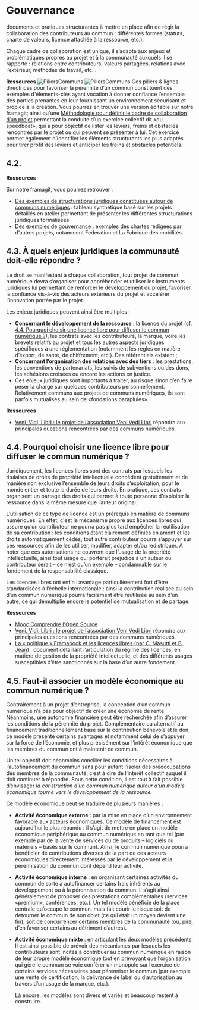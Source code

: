 # Gouvernance



documents et pratiques structurantes à mettre en place afin de régir la collaboration des contributeurs au commun : différentes formes \(statuts, charte de valeurs, licence attachée à la ressource, etc.\).

Chaque cadre de collaboration est unique, il s’adapte aux enjeux et problématiques propres au projet et à la communauté auxquels il se rapporte : relations entre contributeurs, valeurs partagées, relations avec l’extérieur, méthodes de travail, etc. .

**Ressources** ![PiliersCommuns](../../.gitbook/assets/3_PiliersPerenniteCommuns-1.png) ![PiliersCommuns](../../.gitbook/assets/3_PiliersPerenniteCommuns-2.png) Ces piliers & lignes directrices pour favoriser la pérennité d’un commun constituent des exemples d'éléments-clés ayant vocation à donner confiance l’ensemble des parties prenantes en leur fournissant un environnement sécurisant et propice à la création. Vous pourrez en trouver une version éditable sur notre framagit; ainsi qu'une [Méthodologie pour définir le cadre de collaboration d’un projet](https://framagit.org/inno3/tutoriel-communs-numeriques/blob/master/ressources/M%C3%A9thodologie%20SpeedBoat%20-%20Cadre%20de%20collaboration.pdf) permettant la conduite d’un exercice collectif dit «du speedboat», qui a pour objectif de lister les leviers, freins et obstacles rencontrés par le projet ou qui peuvent se présenter à lui. Cet exercice permet également d’identifier les éléments structurants les plus adaptés pour tirer profit des leviers et anticiper les freins et obstacles potentiels.

## 4.2. 

**Ressources**

Sur notre framagit, vous pourrez retrouver :

* [Des exemples de structurations juridiques constituées autour de communs numériques](https://framagit.org/inno3/tutoriel-communs-numeriques/blob/master/ressources/Exemples_StructuresJuridiques_Communs.pdf) : tableau synthétique basé sur les projets détaillés en atelier permettant de présenter les différentes structurations juridiques formalisées.
* [Des exemples de gouvernance](https://framagit.org/inno3/tutoriel-communs-numeriques/blob/master/ressources/ExemplesChartes-CadresCollaboration.pdf) : exemples des chartes rédigées par d’autres projets, notamment Federation et La Fabrique des mobilités.

## 4.3. À quels enjeux juridiques la communauté doit-elle répondre ?

Le droit se manifestant à chaque collaboration, tout projet de commun numérique devra s’organiser pour appréhender et utiliser les instruments juridiques lui permettant de renforcer le développement du projet, favoriser la confiance vis-à-vis des acteurs extérieurs du projet et accélérer l’innovation portée par le projet.

Les enjeux juridiques peuvent ainsi être multiples :

* **Concernant le développement de la ressource** : la licence du projet \(cf. [4.4. Pourquoi choisir une licence libre pour diffuser le commun numérique ?](https://vbachelet.frama.io/tutoriel-communs-numeriques/02-Tutoriel/#44-pourquoi-choisir-une-licence-libre-pour-diffuser-le-commun-numerique)\), les contrats avec les contributeurs, la marque, voire les brevets relatifs au projet et tous les autres aspects juridiques spécifiques à une réglementation \(notamment les règles en matière d’export, de santé, de chiffrement, etc.\). Des référentiels existent ; 
* **Concernant l’organisation des relations avec des tiers** : les prestations, les conventions de partenariats, les suivis de subventions ou des dons, les adhésions croisées ou encore les actions en justice.
* Ces enjeux juridiques sont importants à traiter, au risque sinon d’en faire peser la charge sur quelques contributeurs personnellement. Relativement communs aux projets de communs numériques, ils sont parfois mutualisés au sein de «fondations parapluies». 

**Ressources**

* [Veni, Vidi, Libri : le projet de l’association Veni Vedi Libri](https://github.com/incubateur-territoires/tutoriel-communs/tree/3013883386afb32c2faf395cf1921ecb467d1f86/tutoriel/vvlibri.org/fr/README.md) répondra aux principales questions rencontrées par des communs numériques.

## 4.4. Pourquoi choisir une licence libre pour diffuser le commun numérique ?

Juridiquement, les licences libres sont des contrats par lesquels les titulaires de droits de propriété intellectuelle concèdent gratuitement et de manière non exclusive l’ensemble de leurs droits d’exploitation, pour le monde entier et toute la durée de leurs droits. En pratique, ces contrats organisent un partage des droits qui permet à toute personne d’exploiter la ressource dans la même mesure que l’auteur original.

L’utilisation de ce type de licence est un prérequis en matière de communs numériques. En effet, c'est le mécanisme propre aux licences libres qui assure qu’un contributeur ne pourra pas plus tard empêcher la réutilisation de sa contribution : les conditions étant clairement définies en amont et les droits automatiquement cédés, tout autre contributeur pourra s’appuyer sur ces ressources afin de les utiliser, modifier, adapter et/ou redistribuer. À noter que ces autorisations ne couvrent que l’usage de la propriété intellectuelle, ainsi tout usage qui porterait préjudice à un auteur ou contributeur serait – ce n’est qu’un exemple – condamnable sur le fondement de la responsabilité classique.

Les licences libres ont enfin l’avantage particulièrement fort d’être standardisées à l’échelle internationale : ainsi la contribution réalisée au sein d’un commun numérique pourra facilement être réutilisée au sein d’un autre, ce qui démultiplie encore le potentiel de mutualisation et de partage.

**Ressources**

* [Mooc Comprendre l'Open Source](https://framatube.org/video-channels/e4985792-98ca-49be-a1aa-bceecd1c8051/videos)
* [Veni, Vidi, Libri : le projet de l’association Veni Vedi Libri](https://github.com/incubateur-territoires/tutoriel-communs/tree/3013883386afb32c2faf395cf1921ecb467d1f86/tutoriel/vvlibri.org/fr/README.md) répondra aux principales questions rencontrées par des communs numériques.
* [La « politique » Framabook et les licences libres \(par C. Masutti et B. Jean\)](https://framablog.org/2013/10/16/framabook-et-licences-libres/) : document détaillant l’articulation du régime des licences, en matière de gestion de la propriété intellectuelle, et des différents usages susceptibles d’être sanctionnés sur la base d’un autre fondement.

## 4.5. Faut-il associer un modèle économique au commun numérique ?

Contrairement à un projet d’entreprise, la conception d’un commun numérique n’a pas pour objectif de créer une économie de rente. Néanmoins, une autonomie financière peut être recherchée afin d’assurer les conditions de la pérennité du projet. Complémentaire ou alternatif au financement traditionnellement basé sur la contribution bénévole et le don, ce modèle présente certains avantages et notamment celui de s’appuyer sur la force de l’économie, et plus précisément sur l’intérêt économique que les membres du commun ont à maintenir ce commun.

Un tel objectif doit néanmoins concilier les conditions nécessaires à l’autofinancement du commun sans pour autant l’isoler des préoccupations des membres de la communauté, c’est à dire de l’intérêt collectif auquel il doit continuer à répondre. Sous cette condition, il est tout à fait possible d’envisager _la construction d’un commun numérique autour d’un modèle économique tourné vers le développement de la ressource._

Ce modèle économique peut se traduire de plusieurs manières :

* **Activité économique externe** : par la mise en place d’un environnement favorable aux acteurs économiques. Ce modèle de financement est aujourd’hui le plus répandu : il s’agit de mettre en place un modèle économique périphérique au commun numérique en tant que tel \(par exemple par de la vente de services ou de produits – logiciels ou matériels – basés sur le commun\). Ainsi, le commun numérique pourra bénéficier de contributions diverses de la part de ces acteurs économiques directement intéressés par le développement et la pérennisation du commun dont dépend leur activité. 
* **Activité économique interne** : en organisant certaines activités du commun de sorte à autofinancer certains frais inhérents au développement ou à la pérennisation du commun. Il s’agit ainsi généralement de proposer des prestations complémentaires \(services «premium», conférences, etc.\). Un tel modèle bénéficie de la place centrale qu’occupe le commun, mais fait courir le risque soit de détourner le commun de son objet \(ce qui était un moyen devient une fin\), soit de concurrencer certains membres de la communauté \(ou, pire, d’en favoriser certains au détriment d’autres\). 
* **Activité économique mixte** : en articulant les deux modèles précédents. Il est ainsi possible de prévoir des mécanismes par lesquels les contributeurs sont incités à contribuer au commun numérique en raison de leur propre modèle économique tout en prévoyant que l’organisation qui gère le commun se voie conférer un monopole sur l’exercice de certains services nécessaires pour pérenniser le commun \(par exemple une vente de certification, la délivrance de label ou d’autorisation au travers d’un usage de la marque, etc.\).

  Là encore, les modèles sont divers et variés et beaucoup restent à construire.

